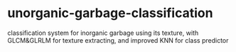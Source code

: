 # unorganic-garbage-classification
classification system for inorganic garbage using its texture, with GLCM&amp;GLRLM for texture extracting, and improved KNN for class predictor
